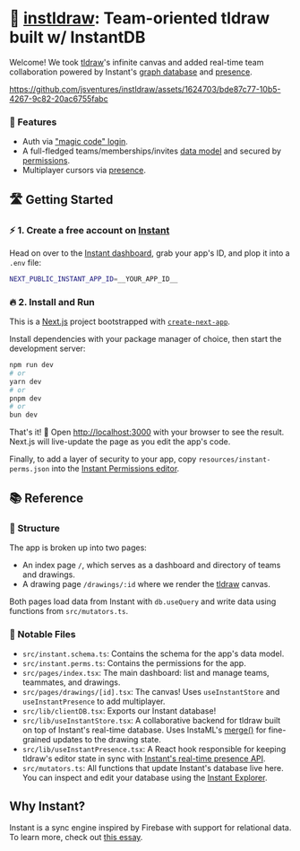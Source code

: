 # 🎨 [instldraw](https://draw.instantdb.com/): Team-oriented tldraw built w/ InstantDB

Welcome! We took [tldraw](https://tldraw.dev/)'s infinite canvas and added real-time team collaboration powered by Instant's [graph database](https://www.instantdb.com/docs/instaml) and [presence](https://www.instantdb.com/docs/presence-and-topics).

https://github.com/jsventures/instldraw/assets/1624703/bde87c77-10b5-4267-9c82-20ac6755fabc

### 🎁 Features

- Auth via ["magic code" login](https://www.instantdb.com/docs/auth#magic-codes).
- A full-fledged teams/memberships/invites [data model](https://www.instantdb.com/docs/modeling-data) and secured by [permissions](https://www.instantdb.com/docs/permissions).
- Multiplayer cursors via [presence](https://www.instantdb.com/docs/presence-and-topics).

## 🛣️ Getting Started

### ⚡ 1. Create a free account on [Instant](https://www.instantdb.com/)

Head on over to the [Instant dashboard](https://www.instantdb.com/dash), grab your app's ID, and plop it into a `.env` file:

```bash
NEXT_PUBLIC_INSTANT_APP_ID=__YOUR_APP_ID__
```

### 🔥 2. Install and Run

This is a [Next.js](https://nextjs.org/) project bootstrapped with [`create-next-app`](https://github.com/vercel/next.js/tree/canary/packages/create-next-app).

Install dependencies with your package manager of choice, then start the development server:

```bash
npm run dev
# or
yarn dev
# or
pnpm dev
# or
bun dev
```

That's it! 🎉 Open [http://localhost:3000](http://localhost:3000) with your browser to see the result. Next.js will live-update the page as you edit the app's code.

Finally, to add a layer of security to your app, copy `resources/instant-perms.json` into the [Instant Permissions editor](https://www.instantdb.com/dash?s=main&t=perms).

## 📚 Reference

### 📂 Structure

The app is broken up into two pages:

- An index page `/`, which serves as a dashboard and directory of teams and drawings.
- A drawing page `/drawings/:id` where we render the [tldraw](https://tldraw.dev/) canvas.

Both pages load data from Instant with `db.useQuery` and write data using functions from `src/mutators.ts`.

### 📄 Notable Files

- `src/instant.schema.ts`: Contains the schema for the app's data model.
- `src/instant.perms.ts`: Contains the permissions for the app.
- `src/pages/index.tsx`: The main dashboard: list and manage teams, teammates, and drawings.
- `src/pages/drawings/[id].tsx`: The canvas! Uses `useInstantStore` and `useInstantPresence` to add multiplayer.
- `src/lib/clientDB.tsx`: Exports our Instant database!
- `src/lib/useInstantStore.tsx`: A collaborative backend for tldraw built on top of Instant's real-time database. Uses InstaML's [merge()](https://www.instantdb.com/docs/instaml#merge) for fine-grained updates to the drawing state.
- `src/lib/useInstantPresence.tsx`: A React hook responsible for keeping tldraw's editor state in sync with [Instant's real-time presence API](https://www.instantdb.com/docs/presence-and-topics).
- `src/mutators.ts`: All functions that update Instant's database live here. You can inspect and edit your database using the [Instant Explorer](https://www.instantdb.com/dash?s=main&t=explorer).

## Why Instant?

Instant is a sync engine inspired by Firebase with support for relational data. To learn more, check out [this essay](https://www.instantdb.com/essays/next_firebase).
